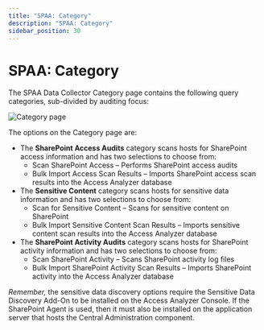 ```yaml
---
title: "SPAA: Category"
description: "SPAA: Category"
sidebar_position: 30
---
```


# SPAA: Category

The SPAA Data Collector Category page contains the following query categories, sub-divided by
auditing focus:

![Category page](/img/product_docs/accessanalyzer/12.0/admin/datacollector/spaa/category.webp)

The options on the Category page are:

- The **SharePoint Access Audits** category scans hosts for SharePoint access information and has
  two selections to choose from:
    - Scan SharePoint Access – Performs SharePoint access audits
    - Bulk Import Access Scan Results – Imports SharePoint access scan results into the Access
      Analyzer database
- The **Sensitive Content** category scans hosts for sensitive data information and has two
  selections to choose from:
    - Scan for Sensitive Content – Scans for sensitive content on SharePoint
    - Bulk Import Sensitive Content Scan Results – Imports sensitive content scan results into the
      Access Analyzer database
- The **SharePoint Activity Audits** category scans hosts for SharePoint activity information and
  has two selections to choose from:
    - Scan SharePoint Activity – Scans SharePoint activity log files
    - Bulk Import SharePoint Activity Scan Results – Imports SharePoint activity into the Access
      Analyzer database

_Remember,_ the sensitive data discovery options require the Sensitive Data Discovery Add-On to be
installed on the Access Analyzer Console. If the SharePoint Agent is used, then it must also be
installed on the application server that hosts the Central Administration component.
